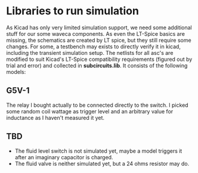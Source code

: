 # Libraries to run simulation

As Kicad has only very limited simulation support, we need some additional stuff for our some waveca components. As even the LT-Spice basics are missing, the schematics are created by LT spice, but they still require some changes. For some, a testbench may exists to directly verify it in kicad, including the transient simulation setup. The netlists for all asc's are modified to suit Kicad's LT-Spice compatibility requirements (figured out by trial and error) and collected in **subcircuits.lib**. It consists of the following models:

## G5V-1

The relay I bought actually to be connected directly to the switch. I picked some random coil wattage as trigger level and an arbitrary value for inductance as I haven't measured it yet.

## TBD
- The fluid level switch is not simulated yet, maybe a model triggers it after an imaginary capacitor is charged.
- The fluid valve is neither simulated yet, but a 24 ohms resistor may do.
